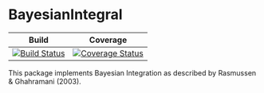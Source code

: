 # BayesianIntegral

| Build | Coverage |
|-------|----------|
| [![Build Status](https://travis-ci.com/s-baumann/BayesianIntegral.jl.svg?branch=master)](https://travis-ci.org/s-baumann/BayesianIntegral.jl) | [![Coverage Status](https://coveralls.io/repos/github/s-baumann/BayesianIntegral.jl/badge.svg?branch=master)](https://coveralls.io/github/s-baumann/BayesianIntegral.jl?branch=master)

This package implements Bayesian Integration as described by Rasmussen & Ghahramani (2003).
